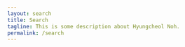 ```yaml
---
layout: search
title: Search
tagline: This is some description about Hyungcheol Noh.
permalink: /search
---
```

